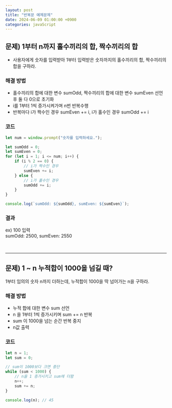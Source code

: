 ```yaml
---
layout: post
title: "반복문 예제문제"
date: 2024-06-09 01:00:00 +0900
categories: javaScript
---
```


## 문제) 1부터 n까지 홀수끼리의 합, 짝수끼리의 합

-   사용자에게 숫자를 입력받아 1부터 입력받은 숫자까지의 홀수끼리의 합, 짝수끼리의 합을 구하라.

### 해결 방법

-   홀수끼리의 합에 대한 변수 sumOdd, 짝수끼리의 합에 대한 변수 sumEven 선언후 둘 다 0으로 초기화
-   i를 1부터 1씩 증가시켜가며 n번 반복수행
-   반복마다 i가 짝수인 경우 sumEven += i, i가 홀수인 경우 sumOdd += i

### 코드

```javascript
let num = window.prompt("숫자를 입력하세요.");

let sumOdd = 0;
let sumEven = 0;
for (let i = 1; i <= num; i++) {
    if (i % 2 == 0) {
        // i가 짝수인 경우
        sumEven += i;
    } else {
        // i가 홀수인 경우
        sumOdd += i;
    }
}

console.log(`sumOdd: ${sumOdd}, sumEven: ${sumEven}`);
```

### 결과

ex) 100 입력<br>
sumOdd: 2500, sumEven: 2550

<br>
<hr>

## 문제) 1 ~ n 누적합이 1000을 넘길 때?

1부터 임의의 숫자 n까지 더하는데, 누적합이 1000을 딱 넘어가는 n을 구하라.

### 해결 방법

-   누적 합에 대한 변수 sum 선언
-   n 을 1부터 1씩 증가시키며 sum += n 반복
-   sum 이 1000을 넘는 순간 반복 중지
-   n값 출력

### 코드

```javascript
let n = 1;
let sum = 0;

// sum이 1000보다 크면 중단
while (sum < 1000) {
    // n을 1 증가시키고 sum에 더함
    n++;
    sum += n;
}

console.log(n); // 45
```

